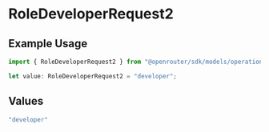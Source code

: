 # RoleDeveloperRequest2

## Example Usage

```typescript
import { RoleDeveloperRequest2 } from "@openrouter/sdk/models/operations";

let value: RoleDeveloperRequest2 = "developer";
```

## Values

```typescript
"developer"
```